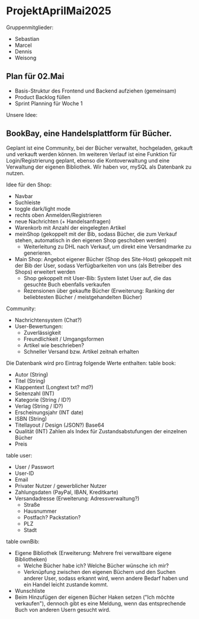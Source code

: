 # ProjektAprilMai2025
Gruppenmitglieder:
-  Sebastian
-  Marcel
-  Dennis
-  Weisong

## Plan für 02.Mai
- Basis-Struktur des Frontend  und Backend aufziehen (gemeinsam)
- Product Backlog füllen
- Sprint Planning für Woche 1

Unsere Idee: 
## BookBay, eine Handelsplattform für Bücher. 
Geplant ist eine Community, bei der Bücher verwaltet, hochgeladen, gekauft und verkauft werden können. 
Im weiteren Verlauf ist eine Funktion für Login/Registrierung geplant, ebenso die Kontoverwaltung und eine Verwaltung der eigenen Bibliothek.
Wir haben vor, mySQL als Datenbank zu nutzen.

Idee für den Shop:
  - Navbar
  - Suchleiste
  - toggle dark/light mode
  - rechts oben Anmelden/Registrieren
  - neue Nachrichten (+ Handelsanfragen)
  - Warenkorb mit Anzahl der eingelegten Artikel
  - meinShop (gekoppelt mit der Bib, sodass Bücher, die zum Verkauf stehen, automatisch in den eigenen Shop geschoben werden)
      - Weiterleitung zu DHL nach Verkauf, um direkt eine Versandmarke zu generieren.
  - Main Shop: Angebot eigener Bücher (Shop des Site-Host) gekoppelt mit der Bib der User, sodass Verfügbarkeiten von uns (als Betreiber des Shops) erweitert werden
      - Shop gekoppelt mit User-Bib: System listet User auf, die das gesuchte Buch ebenfalls verkaufen
      - Rezensionen über gekaufte Bücher (Erweiterung: Ranking der beliebtesten Bücher / meistgehandelten Bücher)

Community:
  - Nachrichtensystem (Chat?)
  - User-Bewertungen:
      - Zuverlässigkeit
      - Freundlichkeit / Umgangsformen
      - Artikel wie beschrieben?
      - Schneller Versand bzw. Artikel zeitnah erhalten

Die Datenbank wird pro Eintrag folgende Werte enthalten:
table book:
  - Autor (String)
  - Titel (String)
  - Klappentext (Longtext txt? md?)
  - Seitenzahl (INT)
  - Kategorie (String / ID?)
  - Verlag (String / ID?)
  - Erscheinungsjahr (INT date)
  - ISBN (String)
  - Titellayout / Design (JSON?) Base64
  - Qualität (INT) Zahlen als Index für Zustandsabstufungen der einzelnen Bücher
  - Preis

table user:
  - User / Passwort
  - User-ID
  - Email
  - Privater Nutzer / gewerblicher Nutzer
  - Zahlungsdaten (PayPal, IBAN, Kreditkarte)
  - Versandadresse (Erweiterung: Adressverwaltung?)
      - Straße
      - Hausnummer
      - Postfach? Packstation?
      - PLZ
      - Stadt

table ownBib:
  - Eigene Bibliothek (Erweiterung: Mehrere frei verwaltbare eigene Bibliotheken)
      - Welche Bücher habe ich? Welche Bücher wünsche ich mir?
      - Verknüpfung zwischen den eigenen Büchern und den Suchen anderer User, sodass erkannt wird, wenn andere Bedarf haben und ein Handel leicht zustande kommt.
  - Wunschliste
  - Beim Hinzufügen der eigenen Bücher Haken setzen ("Ich möchte verkaufen"), dennoch gibt es eine Meldung, wenn das entsprechende Buch von anderen Usern gesucht wird.

    
